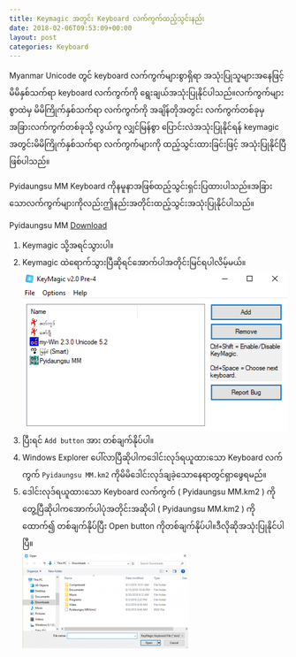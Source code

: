 ```yaml
---
title: Keymagic အတွင်း Keyboard လက်ကွက်ထည့်သွင်းနည်း
date: 2018-02-06T09:53:09+00:00
layout: post
categories: Keyboard
---
```

Myanmar Unicode တွင် keyboard လက်ကွက်များစွာရှိရာ အသုံးပြုသူများအနေဖြင့် မိမိနှစ်သက်ရာ keyboard လက်ကွက်ကို ရွေးချယ်အသုံးပြုနိုင်ပါသည်။လက်ကွက်များစွာထဲမှ မိမိကြိုက်နှစ်သက်ရာ လက်ကွက်ကို အချိန်တိုအတွင်း လက်ကွက်တစ်ခုမှ အခြားလက်ကွက်တစ်ခုသို့ လွယ်ကူ လျှင်မြန်စွာ ပြောင်းလဲအသုံးပြုနိုင်ရန် keymagic အတွင်းမိမိကြိုက်နှစ်သက်ရာ လက်ကွက်များကို ထည့်သွင်းထားခြင်းဖြင့် အသုံးပြုနိုင်ပြီဖြစ်ပါသည်။

Pyidaungsu MM Keyboard ကိုနမူနာအဖြစ်ထည့်သွင်းရှင်းပြထားပါသည်။အခြားသောလက်ကွက်များကိုလည်းဤနည်းအတိုင်းထည့်သွင်းအသုံးပြုနိုင်ပါသည်။

Pyidaungsu MM [Download](/downloads/kblayout/Pyidaungsu_MM.km2)

1. Keymagic သို့အရင်သွားပါ။
2. Keymagic ထဲရောက်သွားပြီဆိုရင်အောက်ပါအတိုင်းမြင်ရပါလိမ့်မယ်။
    ![Keymagic Layout1](/images/kmagic-layout1.png)
3. ပြီးရင် `Add button` အား တစ်ချက်နိုပ်ပါ။
4. Windows Explorer ပေါ်လာပြီဆိုပါကဒေါင်းလုဒ်ရယူထားသော Keyboard လက်ကွက် `Pyidaungsu MM.km2` ကိုမိမိဒေါင်းလုဒ်ချခဲ့သောနေရာတွင်ရှာဖွေရမည်။
5. ဒေါင်းလုဒ်ရယူထားသော Keyboard လက်ကွက် ( Pyidaungsu MM.km2 ) ကိုတွေ့ပြီဆိုပါကအောက်ပါပုံအတိုင်းအဆိုပါ ( Pyidaungsu MM.km2 ) ကိုထောက်၍ တစ်ချက်နိုပ်ပြီး Open button ကိုတစ်ချက်နိုပ်ပါ။ဒီလိုဆိုအသုံးပြုနိုင်ပါပြီ။  
    ![Keymagic Layout2](/images/kmagic-layout2.png)